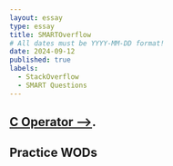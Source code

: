```yaml
---
layout: essay
type: essay
title: SMARTOverflow
# All dates must be YYYY-MM-DD format!
date: 2024-09-12
published: true
labels:
  - StackOverflow
  - SMART Questions
---
```



##  <a href="https://docs.google.com/presentation/d/1wc9YgmgTenZ-Tz-NrGv8CpZ4sGNyHZvhE4ffYs-9D6k/edit?usp=sharing">C Operator --></a>.


## Practice WODs


